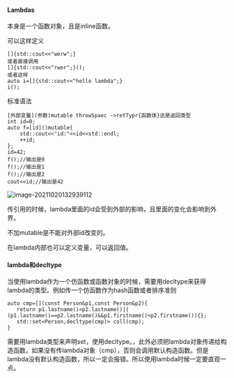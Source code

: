 #### Lambdas

本身是一个函数对象，且是inline函数。

可以这样定义

````
[]{std::cout<<"werw";}
或者直接调用
[]{std::cout<<"rwer";}();
或者这样
auto i=[]{std::cout<<"hello lambda";}
i();
````

标准语法

```
[外部变量](参数)mutable throwSpaec ->retTypr{函数体}这是返回类型
int id=0;
auto f=[id]()mutable{
	std::cout<<"id:"<<id<<std::endl;
	++id;
};
id=42;
f();//输出是0
f();//输出是1
f();//输出是2
cout<<id;//输出是42
```



![image-20211020132939112](C:\Users\mzx\AppData\Roaming\Typora\typora-user-images\image-20211020132939112.png)

传引用的时候，lambda里面的id会受到外部的影响，且里面的变化会影响到外界。

不加mutable是不能对外部id改变的。

在lambda内部也可以定义变量，可以返回值。

#### lambda和decltype

当使用lambda作为一个仿函数或函数对象的时候，需要用decltype来获得lambda的类型。例如传一个仿函数作为hash函数或者排序准则

 ```
 auto cmp=[](const Person&p1,const Person&p2){
 	return p1.lastname()<p2.lastname()||(p1.lastname()==p2.lastname()&&p1.firstname()<p2.firstname()){};
 	std::set<Person,decltype(cmp)> coll(cmp);
 }
 ```

需要用lambda类型来声明set，使用decltype。，此外必须把lambda对象传递给构造函数。如果没有传lambda对象（cmp），否则会调用默认构造函数。但是lambda没有默认构造函数，所以一定会报错。所以使用lambda时候一定要直观一点。

